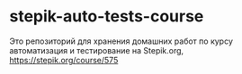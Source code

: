 ﻿# stepik-auto-tests-course
Это репозиторий для хранения домашних работ по курсу автоматизация и тестирование на Stepik.org, https://stepik.org/course/575